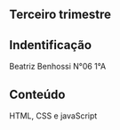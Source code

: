 ## Terceiro trimestre

## Indentificação
Beatriz Benhossi N°06 1°A

## Conteúdo
HTML, CSS e javaScript
